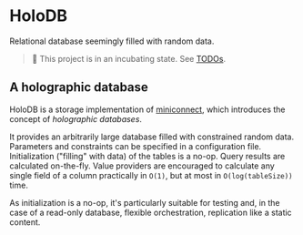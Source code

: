 # HoloDB

Relational database seemingly filled with random data.

> :construction: This project is in an incubating state. See [TODOs](./TODO.md).

## A holographic database

HoloDB is a storage implementation of [miniconnect](https://github.com/miniconnect/miniconnect),
which introduces the concept of *holographic databases*.

It provides an arbitrarily large database filled with constrained random data.
Parameters and constraints can be specified in a configuration file.
Initialization ("filling" with data) of the tables is a no-op.
Query results are calculated on-the-fly.
Value providers are encouraged to calculate any single field of a column
practically in `O(1)`, but at most in `O(log(tableSize))` time.

As initialization is a no-op, it's particularly suitable for testing
and, in the case of a read-only database,
flexible orchestration, replication like a static content.
